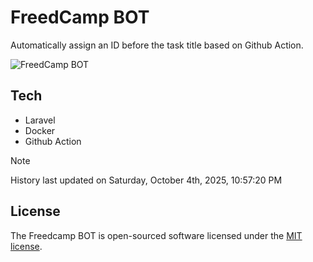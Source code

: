 # FreedCamp BOT

Automatically assign an ID before the task title based on Github Action.

![FreedCamp BOT](https://repository-images.githubusercontent.com/737932867/7d34798b-2680-471c-b089-a78a718d3d6a)

## Tech

- Laravel
- Docker
- Github Action

> [!NOTE]  
> History last updated on Saturday, October 4th, 2025, 10:57:20 PM

## License

The Freedcamp BOT is open-sourced software licensed under the [MIT license](https://opensource.org/licenses/MIT).
